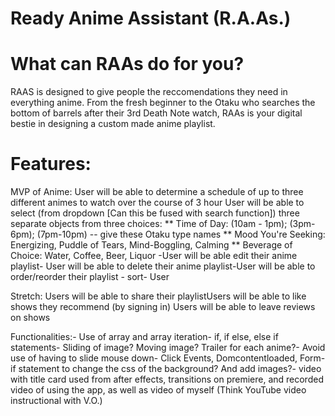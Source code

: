 # Ready Anime Assistant (R.A.As.)

# What can RAAs do for you?

RAAS is designed to give people the reccomendations they need in everything anime. From the fresh beginner to the Otaku who searches the bottom of barrels after their 3rd Death Note watch, RAAs is your digital bestie in designing a custom made anime playlist.

# Features: 
MVP of Anime:
User will be able to determine a schedule of up to three different animes to watch over the course of 3 hour 
User will be able to select (from dropdown [Can this be fused with search function]) three separate objects from three choices:
    ** Time of Day: (10am - 1pm); (3pm-6pm); (7pm-10pm) -- give these Otaku type names
    ** Mood You're Seeking: Energizing, Puddle of Tears, Mind-Boggling, Calming
    ** Beverage of Choice: Water, Coffee, Beer, Liquor -User will be able edit their anime playlist-
User will be able to delete their anime playlist-User will be able to order/reorder their playlist - sort- User

Stretch:
Users will be able to share their playlistUsers will be able to like shows they recommend (by signing in)
Users will be able to leave reviews on shows 

Functionalities:- Use of array and array iteration- if, if else, else if statements- Sliding of image? Moving image? Trailer for each anime?- Avoid use of having to slide mouse down- Click Events, Domcontentloaded, Form- if statement to change the css of the background? And add images?- video with title card used from after effects, transitions on premiere, and recorded video of using the app, as well as video of myself (Think YouTube video instructional with V.O.)